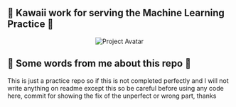 ## 🌸 Kawaii work for serving the Machine Learning Practice 🌸

<p align="center">
  <img src="https://gachax.com/anime/wp-content/uploads/sites/29/2023/06/cute-anime-girl-pfp-profile-pictures-chibi.png" alt="Project Avatar">
</p>

## 🌟 Some words from me about this repo 🌟

This is just a practice repo so if this is not completed perfectly and I will not write anything on readme except this so be careful before using any code here, commit for showing the fix of the unperfect or wrong part, thanks

